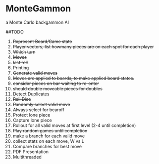 MonteGammon
===========

a Monte Carlo backgammon AI 


##TODO

1. ~~Represent Board/Game state~~
  1. ~~Player vectors, list howmany pieces are on each spot for each player~~
  2. ~~Which turn~~
  3. ~~Moves~~
  4. ~~last roll~~
  5. ~~Printing~~
2. ~~Generate valid moves~~
  1. ~~Moves are applied to boards, to make applied board states.~~
  2. ~~consider pieces on bar waiting to re-enter~~ 
  3. ~~should double moveable pieces for doubles~~
  4. Detect Duplicates
3. ~~Roll Dice~~
4. ~~Randomly select valid move~~
  1. ~~Always select for bearoff~~
  2. Protect lone piece
  3. Capture lone piece
5. Rollout for all valid moves at first level (2-4 until completion)
 1. ~~Play random games until completion~~
 2. make a branch for each valid move
 3. collect stats on each move, W vs L
6. Compare branches for best move
7. PDF Presentation
8. Multithreaded